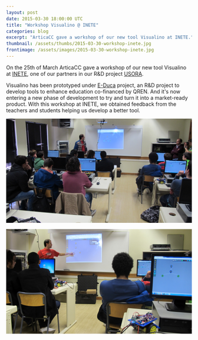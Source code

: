 ```yaml
---
layout: post
date: 2015-03-30 18:00:00 UTC
title: "Workshop Visualino @ INETE"
categories: blog
excerpt: "ArticaCC gave a workshop of our new tool Visualino at INETE."
thumbnail: /assets/thumbs/2015-03-30-workshop-inete.jpg
frontimage: /assets/images/2015-03-30-workshop-inete.jpg
---
```


On the 25th of March ArticaCC gave a workshop of our new tool Visualino at [INETE][1], one of our partners in our R&D project [USORA][2].

Visualino has been prototyped under [E-Duca][3] project, an R&D project to develop tools to enhance education co-financed by QREN. And it's now entering a new phase of development to try and turn it into a market-ready product. With this workshop at INETE, we obtained feedback from the teachers and students helping us develop a better tool.

![](/assets/images/2015-03-30-workshop-inete.jpg)

![](/assets/images/2015-03-30-workshop-inete2.jpg)

[1]: http://www.inete.pt/
[2]: http://usora.cc
[3]: http://e-duca.cc
